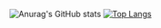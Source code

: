 ![Anurag's GitHub stats](https://github-readme-stats.vercel.app/api?username=guilherme-lr&count_private=true&theme=cobalt&show_icons=true)
[![Top Langs](https://github-readme-stats.vercel.app/api/top-langs/?username=guilherme-lr)](https://github.com/anuraghazra/github-readme-stats)
